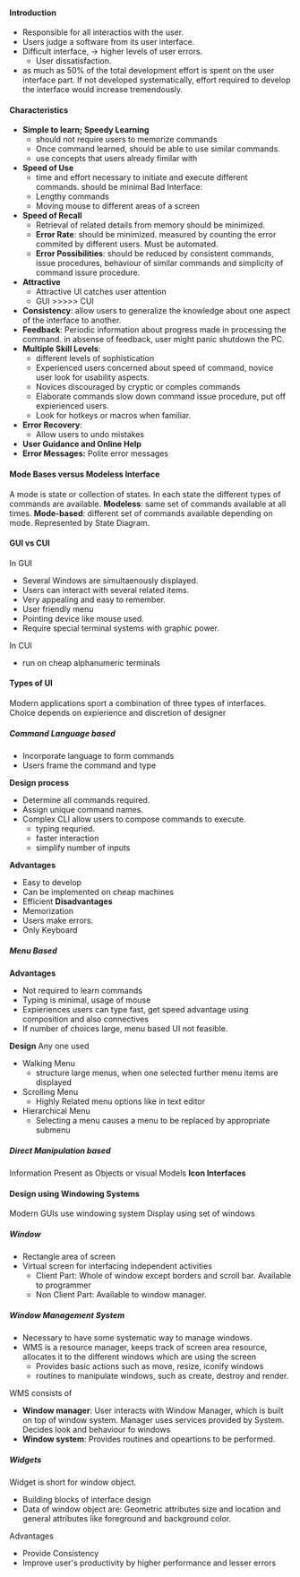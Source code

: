 #### Introduction
* Responsible for all interactios with the user.
* Users judge a software from its user interface.
* Difficult interface, -> higher levels of user errors.
	* User dissatisfaction.
* as much as 50% of the total development effort is spent on the user interface part. If not developed systematically, effort required to develop the interface would increase tremendously.

#### Characteristics
* **Simple to learn; Speedy Learning**
	* should not require users to memorize commands
	* Once command learned, should be able to use similar commands.
	* use concepts that users already fimilar with
* **Speed of Use**
	* time and effort necessary to initiate and execute different commands. should be minimal
	Bad Interface:
	* Lengthy commands
	* Moving mouse to different areas of a screen
* **Speed of Recall**
	* Retrieval of related details from memory should be minimized.
	* **Error Rate**: should be minimized. measured by counting the error commited by different users. Must be automated.
	* **Error Possibilities**: should be reduced by consistent commands, issue procedures, behaviour of similar commands and simplicity of command issure procedure.
* **Attractive**
	* Attractive UI catches user attention
	* GUI >>>>> CUI
* **Consistency**: allow users to generalize the knowledge about one aspect of the interface to another.
* **Feedback**: Periodic information about progress made in processing the command. in absense of feedback, user might panic shutdown the PC.
* **Multiple Skill Levels**:
	* different levels of sophistication
	* Experienced users concerned about speed of command, novice user look for usability aspects.
	* Novices discouraged by cryptic or comples commands
	* Elaborate commands slow down command issue procedure, put off expierienced users.
	* Look for hotkeys or macros when familiar.
* **Error Recovery**:
	* Allow users to undo mistakes
* **User Guidance and Online Help**
* **Error Messages:** Polite error messages

#### Mode Bases versus Modeless Interface
A mode is state or collection of states. In each state the different types of commands are available.
**Modeless**: same set of commands available at all times.
**Mode-based**: different set of commands available depending on mode. Represented by State Diagram.

#### GUI vs CUI
In GUI
* Several Windows are simultaenously displayed.
* Users can interact with several related items.
* Very appealing and easy to remember.
* User friendly menu
* Pointing device like mouse used.
* Require special terminal systems with graphic power.

In CUI
* run on cheap alphanumeric terminals


#### Types of UI
Modern applications sport a combination of three types of interfaces.
Choice depends on expierience and discretion of designer

##### Command Language based
* Incorporate language to form commands
* Users frame the command and type

**Design process**
* Determine all commands required.
* Assign unique command names.
* Complex CLI allow users to compose commands to execute.
	* typing requried.
	* faster interaction
	* simplify number of inputs

**Advantages**
* Easy to develop
* Can be implemented on cheap machines
* Efficient
**Disadvantages**
* Memorization
* Users make errors.
* Only Keyboard

##### Menu Based
**Advantages**
* Not required to learn commands
* Typing is minimal, usage of mouse
* Expieriences users can type fast, get speed advantage using composition and also connectives
* If number of choices large, menu based UI not feasible.

**Design**
Any one used
* Walking Menu
	* structure large menus, when one selected further menu items are displayed
* Scrolling Menu
	* Highly Related menu options like in text editor
* Hierarchical Menu
	* Selecting a menu causes a menu to be replaced by appropriate submenu

##### Direct Manipulation based
Information Present as Objects or visual Models
**Icon Interfaces**

#### Design using Windowing Systems
Modern GUIs use windowing system
Display using set of windows

##### Window
* Rectangle area of screen
* Virtual screen for interfacing independent activities
	* Client Part: Whole of window except borders and scroll bar. Available to programmer
	* Non Client Part: Available to window manager.

##### Window Management System
* Necessary to have some systematic way to manage windows.
* WMS is a resource manager, keeps track of screen area resource, allocates it to the different windows which are using the screen
	* Provides basic actions such as move, resize, iconify windows
	* routines to manipulate windows, such as create, destroy and render.

WMS consists of 
* **Window manager**: User interacts with Window Manager, which is built on top of window system. Manager uses services provided by System. Decides look and behaviour fo windows
* **Window system**: Provides routines and opeartions to be performed.

##### Widgets 
Widget is short for window object.
* Building blocks of interface design
* Data of window object are: Geometric attributes size and location and general attributes like foreground and background color.

Advantages
* Provide Consistency
* Improve user's productivity by higher performance and lesser errors
